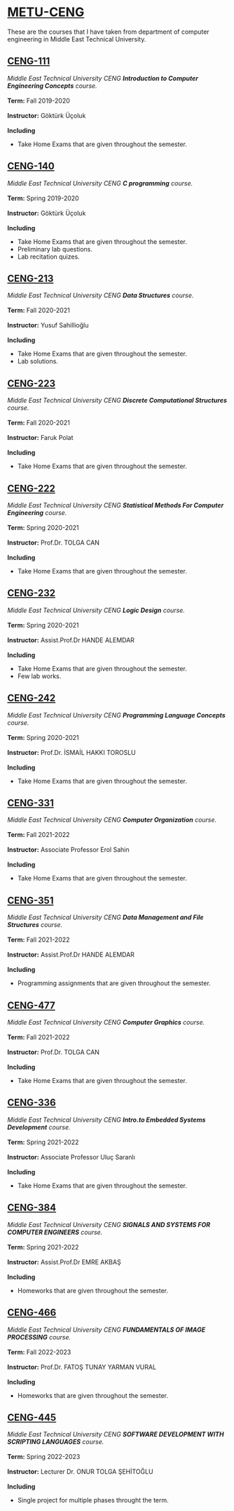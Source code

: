 # [METU-CENG](http://ceng.metu.edu.tr/)

These are the courses that I have taken from department of computer engineering in Middle East Technical University. 


## [CENG-111](CENG-111)
*Middle East Technical University CENG **Introduction to Computer Engineering Concepts** course.*<br><br>
**Term:** Fall 2019-2020<br><br>
**Instructor:** Göktürk Üçoluk<br><br>
**Including**
- Take Home Exams that are given throughout the semester.

## [CENG-140](CENG-140)
*Middle East Technical University CENG **C programming** course.*<br><br>
**Term:** Spring 2019-2020<br><br>
**Instructor:** Göktürk Üçoluk<br><br>
**Including**
- Take Home Exams that are given throughout the semester.
- Preliminary lab questions.
- Lab recitation quizes.

## [CENG-213](CENG-213)
*Middle East Technical University CENG **Data Structures** course.*<br><br>
**Term:** Fall 2020-2021<br><br>
**Instructor:** Yusuf Sahillioğlu<br><br>
**Including**
- Take Home Exams that are given throughout the semester.
- Lab solutions.

## [CENG-223](CENG-223)
*Middle East Technical University CENG **Discrete Computational Structures** course.*<br><br>
**Term:** Fall 2020-2021<br><br>
**Instructor:** Faruk Polat<br><br>
**Including**
- Take Home Exams that are given throughout the semester.

## [CENG-222](CENG-222)
*Middle East Technical University CENG **Statistical Methods For Computer Engineering** course.*<br><br>
**Term:** Spring 2020-2021<br><br>
**Instructor:**  Prof.Dr. TOLGA CAN<br><br>
**Including**
- Take Home Exams that are given throughout the semester.

## [CENG-232](CENG-232)
*Middle East Technical University CENG **Logic Design** course.*<br><br>
**Term:** Spring 2020-2021<br><br>
**Instructor:** Assist.Prof.Dr HANDE ALEMDAR<br><br>
**Including**
- Take Home Exams that are given throughout the semester.
- Few lab works.

## [CENG-242](CENG-242)
*Middle East Technical University CENG **Programming Language Concepts** course.*<br><br>
**Term:** Spring 2020-2021<br><br>
**Instructor:** Prof.Dr. İSMAİL HAKKI TOROSLU<br><br>
**Including**
- Take Home Exams that are given throughout the semester.

## [CENG-331](CENG-331)
*Middle East Technical University CENG **Computer Organization** course.*<br><br>
**Term:** Fall 2021-2022<br><br>
**Instructor:** Associate Professor Erol Sahin<br><br>
**Including**
- Take Home Exams that are given throughout the semester.

## [CENG-351](CENG-351)
*Middle East Technical University CENG **Data Management and File Structures** course.*<br><br>
**Term:** Fall 2021-2022<br><br>
**Instructor:** Assist.Prof.Dr HANDE ALEMDAR<br><br>
**Including**
- Programming assignments that are given throughout the semester.

## [CENG-477](CENG-477)
*Middle East Technical University CENG **Computer Graphics** course.*<br><br>
**Term:** Fall 2021-2022<br><br>
**Instructor:** Prof.Dr. TOLGA CAN<br><br>
**Including**
- Take Home Exams that are given throughout the semester.

## [CENG-336](CENG-336)
*Middle East Technical University CENG **Intro.to Embedded Systems Development** course.*<br><br>
**Term:** Spring 2021-2022<br><br>
**Instructor:** Associate Professor Uluç Saranlı<br><br>
**Including**
- Take Home Exams that are given throughout the semester.

## [CENG-384](CENG-384)
*Middle East Technical University CENG **SIGNALS AND SYSTEMS FOR COMPUTER ENGINEERS** course.*<br><br>
**Term:** Spring 2021-2022<br><br>
**Instructor:** Assist.Prof.Dr EMRE AKBAŞ <br><br>
**Including**
- Homeworks that are given throughout the semester.

## [CENG-466](CENG-466)
*Middle East Technical University CENG **FUNDAMENTALS OF IMAGE PROCESSING** course.*<br><br>
**Term:** Fall 2022-2023<br><br>
**Instructor:** Prof.Dr. FATOŞ TUNAY YARMAN VURAL <br><br>
**Including**
- Homeworks that are given throughout the semester.

## [CENG-445](CENG-445)
*Middle East Technical University CENG **SOFTWARE DEVELOPMENT WITH SCRIPTING LANGUAGES** course.*<br><br>
**Term:** Spring 2022-2023<br><br>
**Instructor:** Lecturer Dr. ONUR TOLGA ŞEHİTOĞLU <br><br>
**Including**
- Single project for multiple phases throught the term.
